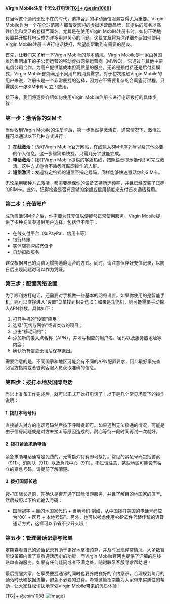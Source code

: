 **Virgin Mobile注册卡怎么打电话[[TG💪+ @esim1088](https://t.me/s/esim1088)]**

在当今这个通讯无处不在的时代，选择合适的移动通信服务变得尤为重要。Virgin Mobile作为一个在全球范围内都备受欢迎的虚拟运营商品牌，其提供的服务以高性价比和灵活的套餐而闻名。尤其是在使用Virgin Mobile注册卡时，如何正确地设置并开始打电话成为许多用户关心的问题。这篇文章将为你详细介绍如何使用Virgin Mobile注册卡进行电话拨打，希望能帮助到有需要的朋友。

首先，让我们来了解一下Virgin Mobile的基本情况。Virgin Mobile是一家由英国维珍集团旗下的子公司运营的移动虚拟网络运营商（MVNO），它通过与其他主要电信公司合作，为用户提供低成本但高质量的服务。无论是预付费还是后付费模式，Virgin Mobile都能满足不同用户的消费需求。对于初次接触Virgin Mobile的用户来说，注册卡是一个非常便捷的选择，因为它不需要复杂的合同签订过程，只需购买一张SIM卡即可立即使用。

接下来，我们将逐步介绍如何使用Virgin Mobile注册卡进行电话拨打的具体步骤：

### 第一步：激活你的SIM卡

当你收到Virgin Mobile的注册卡后，第一步当然是激活它。通常情况下，激活过程可以通过以下几种方式进行：

1. **在线激活**：访问Virgin Mobile官方网站，在线输入SIM卡序列号以及其他必要的个人信息。这一步骤简单快捷，只需几分钟就能完成。
2. **电话激活**：拨打Virgin Mobile提供的客服热线，按照语音提示操作即可完成激活。这种方式适合不熟悉互联网操作的人群。
3. **短信激活**：发送特定格式的短信至指定号码，同样能够快速激活你的SIM卡。

无论采用哪种方式激活，都需要确保你的设备支持所选频率，并且已经安装了正确的SIM卡。此外，记得检查是否有足够的余额或信用额度来支付首次通话费用。

### 第二步：充值账户

成功激活SIM卡之后，你需要为其充值以便能够正常使用服务。Virgin Mobile提供了多种充值渠道供用户选择，包括但不限于：

- 在线支付平台（如PayPal、信用卡等）
- 银行转账
- 实体店铺购买充值卡
- 自动扣款服务

建议根据自己的消费习惯挑选最适合的方式。同时，请注意保存好充值记录，以防日后出现问题时可以作为凭证。

### 第三步：配置网络设置

为了顺利拨打电话，还需要对手机做一些基本的网络设置。如果你使用的是智能手机，则可以直接进入“设置”菜单找到相关选项；如果是功能机，则可能需要手动输入APN参数。具体如下：

1. 打开手机的“设置”应用；
2. 选择“无线与网络”或者类似的项目；
3. 点击“移动网络”；
4. 添加新的接入点名称（APN），并填写相应的用户名、密码以及服务器地址等内容；
5. 确认所有信息无误后保存退出。

需要注意的是，不同国家和地区可能会有不同的APN配置要求，因此最好事先查阅官方指南或者咨询客服人员获取准确的信息。

### 第四步：拨打本地及国际电话

当以上准备工作完成后，就可以正式开始打电话了！以下是几个常见场景下的操作说明：

#### 1. 拨打本地号码

直接输入对方的电话号码然后按下呼叫键即可。如果遇到无法接通的情况，可能是由于信号问题或是对方未接听等原因造成的，耐心等待一段时间再试一次就好。

#### 2. 拨打紧急求助电话

紧急求助电话通常是免费的，无需额外付费即可拨打。常见的紧急号码包括警察（911）、消防队（911）以及急救中心（911）。不过请注意，某些地区可能设有独立的紧急号码，请提前了解清楚。

#### 3. 拨打国际长途

拨打国际长途前，先确认是否开通了国际漫游服务，并且了解目的地国家的区号。然后按照以下格式输入号码：
   - 国际冠字 + 目的地国家代码 + 当地号码
例如，从中国拨打美国的电话号码应为“001 + 区号 + 本地号码”。另外，也可以考虑使用VoIP软件代替传统的语音通话方式，这样可以节省不少开支哦！

### 第五步：管理通话记录与账单

定期查看自己的通话记录有助于更好地掌控预算，并及时发现异常情况。大多数智能设备都内置了查看通话历史的功能，而Virgin Mobile官网也提供了详细的在线账单查询服务。如果有任何疑问或者不满之处，随时联系客服寻求帮助吧！

最后提醒大家，在享受便捷通讯的同时也要养成良好的节约意识，合理规划每月的通话时长和数据流量，避免不必要的浪费。希望这篇指南能为大家带来实质性的帮助，让大家轻松愉快地享受Virgin Mobile带来的优质体验！

[[TG💪+ @esim1088](https://t.me/s/esim1088) ![Image](https://i.postimg.cc/4NQfJmqS/Snipaste-2025-05-13-00-14-12.png)]